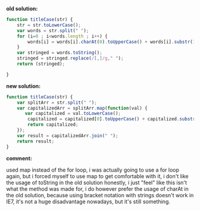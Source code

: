 **old solution:**
```javascript
function titleCase(str) {
    str = str.toLowerCase();
    var words = str.split(" ");
    for (i=0 ; i<words.length ; i++) {
        words[i] = words[i].charAt(0).toUpperCase() + words[i].substr(1);
    }
    var stringed = words.toString();
    stringed = stringed.replace(/[,]/g," ");
    return (stringed);

}
```

**new solution:**
```javascript
function titleCase(str) {
    var splitArr = str.split(" ");
    var capitalizedArr = splitArr.map(function(val) {
       var capitalized = val.toLowerCase();
        capitalized = capitalized[0].toUpperCase() + capitalized.substring(1);
        return capitalized;
    }); 
    var result = capitalizedArr.join(" ");
    return result;
}
```
**comment:**

used map instead of the for loop, i was actually going to use a for loop again, but i forced myself to use map to get
comfortable with it, i don't like the usage of toString in the old solution honestly, i just "feel" like this isn't what the
method was made for, i do however prefer the usage of charAt in the old solution, because using bracket notation with strings
doesn't work in IE7, it's not a huge disadvantage nowadays, but it's still something.


